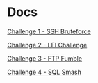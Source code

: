 # Docs
[Challenge 1 - SSH Bruteforce](https://github.com/larshaavaldsen/Capstone-Project/blob/main/Documentation/Challenge%201%20-%20SSH%20Bruteforce.md)

[Challenge 2 - LFI Challenge](https://github.com/larshaavaldsen/Capstone-Project/blob/main/Documentation/Challenge%202%20-%20LFI.md)

[Challenge 3 - FTP Fumble](https://github.com/larshaavaldsen/Capstone-Project/blob/main/Documentation/Challenge%203%20-%20FTP%20Fumble.md)

[Challenge 4 - SQL Smash](https://github.com/larshaavaldsen/Capstone-Project/blob/main/Documentation/Challenge%204%20-%20SQL%20Smash.md)
